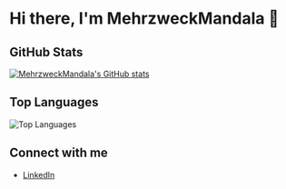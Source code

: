 # Hi there, I'm MehrzweckMandala 👋

## GitHub Stats
[![MehrzweckMandala's GitHub stats](https://github-readme-stats.vercel.app/api?username=MehrzweckMandala)](https://github.com/anuraghazra/github-readme-stats)


## Top Languages
![Top Languages](https://github-readme-stats.vercel.app/api/top-langs/?username=MehrzweckMandala&theme=radical)

## Connect with me
- [LinkedIn](https://www.linkedin.com/in/margenberg)
